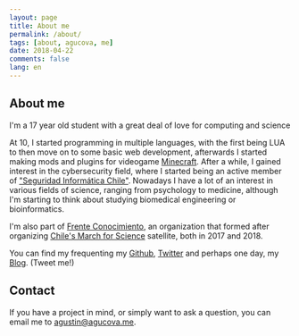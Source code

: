 ```yaml
---
layout: page
title: About me
permalink: /about/
tags: [about, agucova, me]
date: 2018-04-22
comments: false
lang: en
---
```

## About me
I'm a 17 year old student with a great deal of love for computing and science

At 10, I started programming in multiple languages, with the first being LUA to then move on to some basic web development, afterwards I started making mods and plugins for videogame [Minecraft](https://minecraft.net).
After a while, I gained interest in the cybersecurity field, where I started being an active member of ["Seguridad Informática Chile"](https://hacking.cl). Nowadays I have a lot of an interest in various fields of science, ranging from psychology to medicine, although I'm starting to think about studying biomedical engineering or bioinformatics.

I'm also part of [Frente Conocimiento](https://frenteconocimiento.cl), an organization that formed after organizing [Chile's March for Science](https://marchaporlaciencia.cl) satellite, both in 2017 and 2018.

You can find my frequenting my [Github](https://github.com/agucova), [Twitter](https://twitter.com/agucova) and perhaps one day, my [Blog](https://agucova.github.io/posts/). (Tweet me!)

## Contact

If you have a project in mind, or simply want to ask a question, you can email me to [agustin@agucova.me](mailto:agustin@agucova.me).
